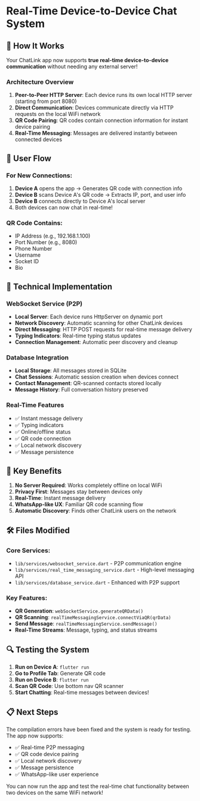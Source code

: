 # Real-Time Device-to-Device Chat System

## 🚀 How It Works

Your ChatLink app now supports **true real-time device-to-device communication** without needing any external server!

### Architecture Overview

1. **Peer-to-Peer HTTP Server**: Each device runs its own local HTTP server (starting from port 8080)
2. **Direct Communication**: Devices communicate directly via HTTP requests on the local WiFi network
3. **QR Code Pairing**: QR codes contain connection information for instant device pairing
4. **Real-Time Messaging**: Messages are delivered instantly between connected devices

## 📱 User Flow

### For New Connections:
1. **Device A** opens the app → Generates QR code with connection info
2. **Device B** scans Device A's QR code → Extracts IP, port, and user info
3. **Device B** connects directly to Device A's local server
4. Both devices can now chat in real-time!

### QR Code Contains:
- IP Address (e.g., 192.168.1.100)
- Port Number (e.g., 8080)
- Phone Number
- Username
- Socket ID
- Bio

## 🔧 Technical Implementation

### WebSocket Service (P2P)
- **Local Server**: Each device runs HttpServer on dynamic port
- **Network Discovery**: Automatic scanning for other ChatLink devices
- **Direct Messaging**: HTTP POST requests for real-time message delivery
- **Typing Indicators**: Real-time typing status updates
- **Connection Management**: Automatic peer discovery and cleanup

### Database Integration
- **Local Storage**: All messages stored in SQLite
- **Chat Sessions**: Automatic session creation when devices connect
- **Contact Management**: QR-scanned contacts stored locally
- **Message History**: Full conversation history preserved

### Real-Time Features
- ✅ Instant message delivery
- ✅ Typing indicators
- ✅ Online/offline status
- ✅ QR code connection
- ✅ Local network discovery
- ✅ Message persistence

## 🔧 Key Benefits

1. **No Server Required**: Works completely offline on local WiFi
2. **Privacy First**: Messages stay between devices only
3. **Real-Time**: Instant message delivery
4. **WhatsApp-like UX**: Familiar QR code scanning flow
5. **Automatic Discovery**: Finds other ChatLink users on the network

## 🛠 Files Modified

### Core Services:
- `lib/services/websocket_service.dart` - P2P communication engine
- `lib/services/real_time_messaging_service.dart` - High-level messaging API
- `lib/services/database_service.dart` - Enhanced with P2P support

### Key Features:
- **QR Generation**: `webSocketService.generateQRData()`
- **QR Scanning**: `realTimeMessagingService.connectViaQR(qrData)`
- **Send Message**: `realTimeMessagingService.sendMessage()`
- **Real-Time Streams**: Message, typing, and status streams

## 🔍 Testing the System

1. **Run on Device A**: `flutter run`
2. **Go to Profile Tab**: Generate QR code
3. **Run on Device B**: `flutter run` 
4. **Scan QR Code**: Use bottom nav QR scanner
5. **Start Chatting**: Real-time messages between devices!

## 📋 Next Steps

The compilation errors have been fixed and the system is ready for testing. The app now supports:

- ✅ Real-time P2P messaging
- ✅ QR code device pairing  
- ✅ Local network discovery
- ✅ Message persistence
- ✅ WhatsApp-like user experience

You can now run the app and test the real-time chat functionality between two devices on the same WiFi network!
